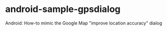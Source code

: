 android-sample-gpsdialog
========================

Android: How-to mimic the Google Map "improve location accuracy" dialog